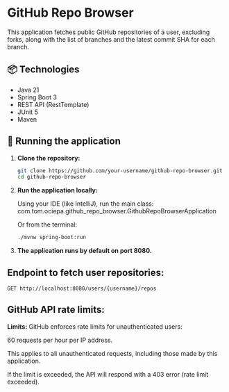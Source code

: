 # GitHub Repo Browser

This application fetches public GitHub repositories of a user, excluding forks, along with the list of branches and the latest commit SHA for each branch.

## 📦 Technologies

- Java 21
- Spring Boot 3
- REST API (RestTemplate)
- JUnit 5
- Maven

## 🚀 Running the application

1. **Clone the repository:**

   ```bash
   git clone https://github.com/your-username/github-repo-browser.git
   cd github-repo-browser

2. **Run the application locally:**

	Using your IDE (like IntelliJ), run the main class: 
	com.tom.ociepa.github_repo_browser.GithubRepoBrowserApplication

	Or from the terminal: 
	```bash
	./mvnw spring-boot:run

3. **The application runs by default on port 8080.**


 ## Endpoint to fetch user repositories:

	GET http://localhost:8080/users/{username}/repos

## GitHub API rate limits:

**Limits:**
GitHub enforces rate limits for unauthenticated users:

60 requests per hour per IP address.

This applies to all unauthenticated requests, including those made by this application.

If the limit is exceeded, the API will respond with a 403 error (rate limit exceeded).


